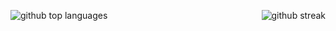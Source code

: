 <p>
  <img class="output" src="https://github-readme-stats.vercel.app/api/top-langs/?username=vivekbraincave&theme=tokyonight&show_icons=true&hide_border=true&layout=compact" alt="github top languages">
<img align="right" class="output" src="https://github-readme-streak-stats.herokuapp.com/?user=vivekbraincave&theme=tokyonight&hide_border=true" alt="github streak">
</p>
